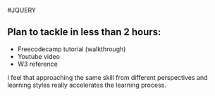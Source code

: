 #JQUERY
## Plan to tackle in less than 2 hours:
* Freecodecamp tutorial (walkthrough)
* Youtube video
* W3 reference

I feel that approaching the same skill from different perspectives and learning styles
really accelerates the learning process.